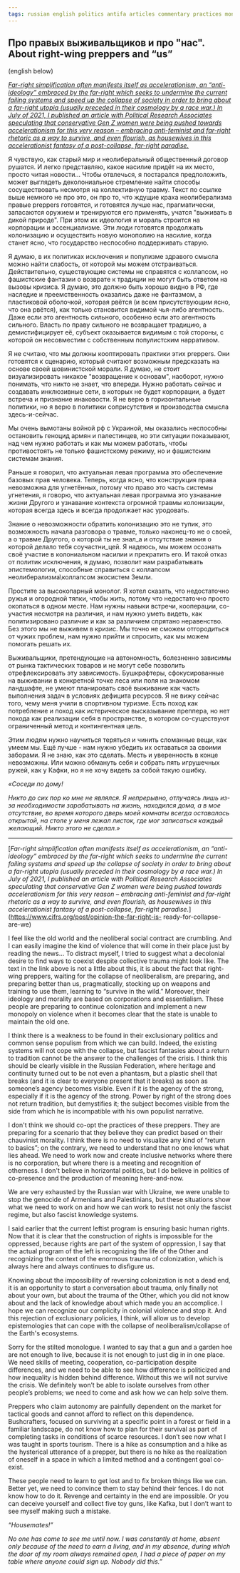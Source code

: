 ```yaml
---
tags: russian english politics antifa articles commentary practices monitoring links 
---
```


## Про правых выживальщиков и про "нас". About right-wing preppers and “us”

(english below)

[_Far-right simplification often manifests itself as accelerationism, an “anti-ideology” embraced by the far-right which seeks to undermine the current failing systems and speed up the collapse of society in order to bring about a far-right utopia (usually preceded in their cosmology by a race war.) In July of 2021, I published an article with Political Research Associates speculating that conservative Gen Z women were being pushed towards accelerationism for this very reason – embracing anti-feminist and far-right rhetoric as a way to survive, and even flourish, as housewives in this accelerationist fantasy of a post-collapse, far-right paradise._](https://www.cifrs.org/post/opinion-the-far-right-is-ready-for-collapse-are-we)

Я чувствую, как старый мир и неолиберальный общественный договор рушатся. И легко представляю, какое насилие придёт на их место, просто читая новости... Чтобы отвлечься, я постарался предположить, может выглядеть деколониальное стремление найти способы сосуществовать несмотря на коллективную травму. Текст по ссылке выше немного не про это, он про то, что ждущие краха неолиберализма правые preppers готовятся, и готовятся лучше нас, прагматически, запасаются оружием и тренируются его применять, учатся "выживать в дикой природе". При этом их идеология и мораль строится на корпорации и эссенциализме. Эти люди готовятся продолжать колонизацию и осуществить новую монополию на насилие, когда станет ясно, что государство неспособно поддерживать старую. 

Я думаю, в их политиках исключения и популизме здравого смысла можно найти слабость, от которой мы можем отстраиваться. Действительно, существующие системы не справятся с коллапсом, но фашистские фантазии о возврате к традиции не могут быть ответом на вызовы кризиса. Я думаю, это должно быть хорошо видно в РФ, где наследие и преемственность оказались даже не фантазмом, а пластиковой оболочкой, которая рвётся (и всем присутствующим ясно, что она рвётся), как только становится видимой чья-либо агентность. Даже если это агентность сильного, особенно если это агентность сильного. Власть по праву сильного не возвращает традицию, а демистифицирует её, субъект оказывается видимым с той стороны, с которой он несовместим с собственным популистским нарративом.

Я не считаю, что мы должны кооптировать практики этих preppers. Они готовятся к сценарию, который считают возможным предсказать на основе своей шовинистской морали. Я думаю, не стоит визуализировать никакое "возвращение к основам", наоборот, нужно понимать, что никто не знает, что впереди. Нужно работать сейчас и создавать инклюзивные сети, в которых не будет корпорации, а будет встреча и признание инаковости. Я не верю в горизонтальные политики, но я верю в политики соприсутствия и производства смысла здесь-и-сейчас. 

Мы очень вымотаны войной рф с Украиной, мы оказались неспособны остановить геноцид армян и палестинцев, но эти ситуации показывают, над чем нужно работать и как мы можем работать, чтобы противостоять не только фашистскому режиму, но и фашистским системам знания.

Раньше я говорил, что актуальная левая программа это обеспечение базовых прав человека. Теперь, когда ясно, что конструкция права невозможна для угнетённых, потому что право это часть системы угнетения, я говорю, что актуальная левая программа это узнавание жизни Другого и узнавание контекста огромной травмы колонизации, которая всегда здесь и всегда продолжает нас уродовать. 

Знание о невозможности обратить колонизацию это не тупик, это возможность начала разговора о травме, только наконец-то не о своей, а о травме Другого, о которой ты не знал_а и отсутствие знания о которой делало тебя соучастни_цей. Я надеюсь, мы можем осознать своё участие в колониальном насилии и прекратить его. И такой отказ от политик исключения, я думаю, позволит нам разрабатывать эпистемологии, способные справиться с коллапсом неолиберализма\коллапсом экосистем Земли.

Простите за высокопарный монолог. Я хотел сказать, что недостаточно ружья и огородной тяпки, чтобы жить, потому что недостаточно просто окопаться в одном месте. Нам нужны навыки встречи, кооперации, со-участия несмотря на различия, и нам нужно уметь видеть, как политизировано различие и как за различием спрятано неравенство. Без этого мы не выживем в кризис. Мы точно не сможем отгородиться от чужих проблем, нам нужно прийти и спросить, как мы можем помогать решать их.

Выживальщики, претендующие на автономность, болезненно зависимы от рынка тактических товаров и не могут себе позволить отрефлексировать эту зависимость. Бушкрафтеры, сфокусированные на выживании в конкретной точке леса или поля на знакомом ландшафте, не умеют планировать своё выживание как часть выполнения задач в условиях дефицита ресурсов. Я не вижу сейчас того, чему меня учили в спортивном туризме. Есть поход как потребление и поход как истерическое высказывание преппера, но нет похода как реализации себя в пространстве, в котором со-существуют ограниченный метод и контингентная цель.

Этим людям нужно научиться теряться и чинить сломанные вещи, как умеем мы. Ещё лучше - нам нужно убедить их оставаться за своими заборами. Я не знаю, как это сделать. Месть и уверенность в конце невозможны. Или можно обмануть себя и собрать пять игрушечных ружей, как у Кафки, но я не хочу видеть за собой такую ошибку. 

_«Соседи по дому!_

_Никто до сих пор ко мне не являлся. Я непрерывно, отлучаясь лишь из-за необходимости зарабатывать на жизнь, находился дома, а в мое отсутствие, во время которого дверь моей комнаты всегда оставалась открытой, на столе у меня лежал листок, где мог записаться каждый желающий. Никто этого не сделал.»_

---

[_Far-right simplification often manifests itself as accelerationism, an “anti-ideology” embraced by the far-right which seeks to undermine the current failing systems and speed up the collapse of society in order to bring about a far-right utopia (usually preceded in their cosmology by a race war.) In July of 2021, I published an article with Political Research Associates speculating that conservative Gen Z women were being pushed towards accelerationism for this very reason – embracing anti-feminist and far-right rhetoric as a way to survive, and even flourish, as housewives in this accelerationist fantasy of a post-collapse, far-right paradise._](https://www.cifrs.org/post/opinion-the-far-right-is- ready-for-collapse-are-we)

I feel like the old world and the neoliberal social contract are crumbling. And I can easily imagine the kind of violence that will come in their place just by reading the news... To distract myself, I tried to suggest what a decolonial desire to find ways to coexist despite collective trauma might look like. The text in the link above is not a little about this, it is about the fact that right-wing preppers, waiting for the collapse of neoliberalism, are preparing, and preparing better than us, pragmatically, stocking up on weapons and training to use them, learning to “survive in the wild.” Moreover, their ideology and morality are based on corporations and essentialism. These people are preparing to continue colonization and implement a new monopoly on violence when it becomes clear that the state is unable to maintain the old one.

I think there is a weakness to be found in their exclusionary politics and common sense populism from which we can build. Indeed, the existing systems will not cope with the collapse, but fascist fantasies about a return to tradition cannot be the answer to the challenges of the crisis. I think this should be clearly visible in the Russian Federation, where heritage and continuity turned out to be not even a phantasm, but a plastic shell that breaks (and it is clear to everyone present that it breaks) as soon as someone’s agency becomes visible. Even if it is the agency of the strong, especially if it is the agency of the strong. Power by right of the strong does not return tradition, but demystifies it; the subject becomes visible from the side from which he is incompatible with his own populist narrative.

I don't think we should co-opt the practices of these preppers. They are preparing for a scenario that they believe they can predict based on their chauvinist morality. I think there is no need to visualize any kind of “return to basics”; on the contrary, we need to understand that no one knows what lies ahead. We need to work now and create inclusive networks where there is no corporation, but where there is a meeting and recognition of otherness. I don't believe in horizontal politics, but I do believe in politics of co-presence and the production of meaning here-and-now.

We are very exhausted by the Russian war with Ukraine, we were unable to stop the genocide of Armenians and Palestinians, but these situations show what we need to work on and how we can work to resist not only the fascist regime, but also fascist knowledge systems.

I said earlier that the current leftist program is ensuring basic human rights. Now that it is clear that the construction of rights is impossible for the oppressed, because rights are part of the system of oppression, I say that the actual program of the left is recognizing the life of the Other and recognizing the context of the enormous trauma of colonization, which is always here and always continues to disfigure us.

Knowing about the impossibility of reversing colonization is not a dead end, it is an opportunity to start a conversation about trauma, only finally not about your own, but about the trauma of the Other, which you did not know about and the lack of knowledge about which made you an accomplice. I hope we can recognize our complicity in colonial violence and stop it. And this rejection of exclusionary policies, I think, will allow us to develop epistemologies that can cope with the collapse of neoliberalism/collapse of the Earth's ecosystems.

Sorry for the stilted monologue. I wanted to say that a gun and a garden hoe are not enough to live, because it is not enough to just dig in in one place. We need skills of meeting, cooperation, co-participation despite differences, and we need to be able to see how difference is politicized and how inequality is hidden behind difference. Without this we will not survive the crisis. We definitely won’t be able to isolate ourselves from other people’s problems; we need to come and ask how we can help solve them.

Preppers who claim autonomy are painfully dependent on the market for tactical goods and cannot afford to reflect on this dependence. Bushcrafters, focused on surviving at a specific point in a forest or field in a familiar landscape, do not know how to plan for their survival as part of completing tasks in conditions of scarce resources. I don’t see now what I was taught in sports tourism. There is a hike as consumption and a hike as the hysterical utterance of a prepper, but there is no hike as the realization of oneself in a space in which a limited method and a contingent goal co-exist.

These people need to learn to get lost and to fix broken things like we can. Better yet, we need to convince them to stay behind their fences. I do not know how to do it. Revenge and certainty in the end are impossible. Or you can deceive yourself and collect five toy guns, like Kafka, but I don’t want to see myself making such a mistake.

_“Housemates!”_

_No one has come to see me until now. I was constantly at home, absent only because of the need to earn a living, and in my absence, during which the door of my room always remained open, I had a piece of paper on my table where anyone could sign up. Nobody did this.”_
